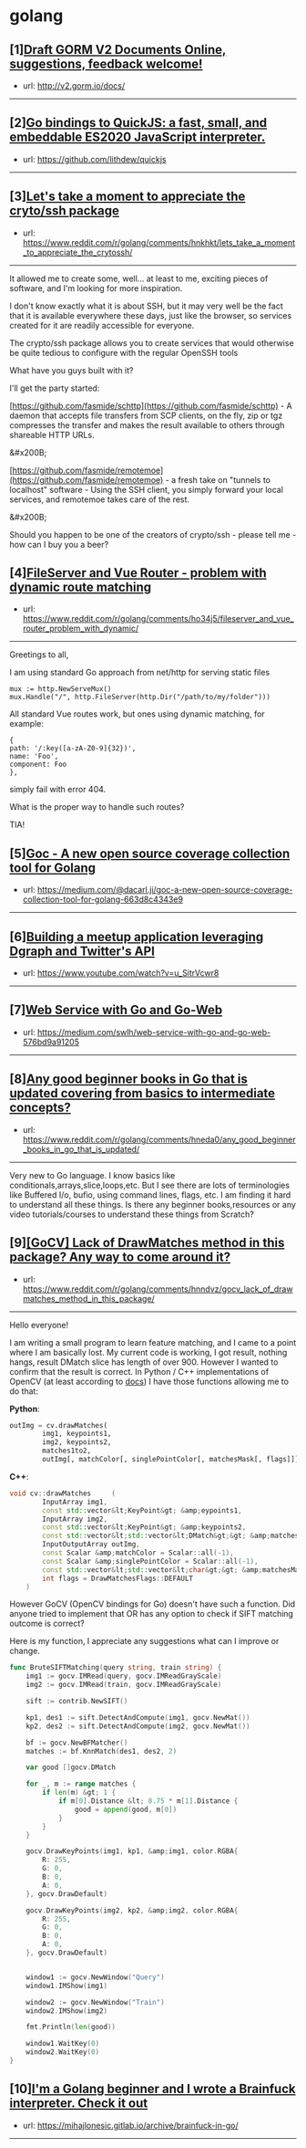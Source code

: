 # golang
## [1][Draft GORM V2 Documents Online, suggestions, feedback welcome!](https://www.reddit.com/r/golang/comments/ho0ajo/draft_gorm_v2_documents_online_suggestions/)
- url: http://v2.gorm.io/docs/
---

## [2][Go bindings to QuickJS: a fast, small, and embeddable ES2020 JavaScript interpreter.](https://www.reddit.com/r/golang/comments/ho0o9e/go_bindings_to_quickjs_a_fast_small_and/)
- url: https://github.com/lithdew/quickjs
---

## [3][Let's take a moment to appreciate the cryto/ssh package](https://www.reddit.com/r/golang/comments/hnkhkt/lets_take_a_moment_to_appreciate_the_crytossh/)
- url: https://www.reddit.com/r/golang/comments/hnkhkt/lets_take_a_moment_to_appreciate_the_crytossh/
---
It allowed me to create some, well... at least to me, exciting pieces of software, and I'm looking for more inspiration. 

I don't know exactly what it is about SSH, but it may very well be the fact that it is available everywhere these days, just like the browser, so services created for it are readily accessible for everyone.

The crypto/ssh package allows you to create services that would otherwise be quite tedious to configure with the regular OpenSSH tools

What have you guys built with it?

I'll get the party started:

[https://github.com/fasmide/schttp](https://github.com/fasmide/schttp) \- A daemon that accepts file transfers from SCP clients, on the fly, zip or tgz compresses the transfer and makes the result available to others through shareable HTTP URLs.

&amp;#x200B;

[https://github.com/fasmide/remotemoe](https://github.com/fasmide/remotemoe) \- a fresh take on "tunnels to localhost" software - Using the SSH client, you simply forward your local services, and remotemoe takes care of the rest.

&amp;#x200B;

Should you happen to be one of the creators of crypto/ssh - please tell me - how can I buy you a beer?
## [4][FileServer and Vue Router - problem with dynamic route matching](https://www.reddit.com/r/golang/comments/ho34j5/fileserver_and_vue_router_problem_with_dynamic/)
- url: https://www.reddit.com/r/golang/comments/ho34j5/fileserver_and_vue_router_problem_with_dynamic/
---
Greetings to all,

I am using standard Go approach from net/http for serving static files

`mux := http.NewServeMux()`  
`mux.Handle("/", http.FileServer(http.Dir("/path/to/my/folder")))`

All standard Vue routes work, but ones using dynamic matching, for example:

`{`  
`path: '/:key([a-zA-Z0-9]{32})',`  
`name: 'Foo',`  
`component: Foo`  
`},`

simply fail with error 404.

What is the proper way to handle such routes?

TIA!
## [5][Goc - A new open source coverage collection tool for Golang](https://www.reddit.com/r/golang/comments/hnzem6/goc_a_new_open_source_coverage_collection_tool/)
- url: https://medium.com/@dacarl.ji/goc-a-new-open-source-coverage-collection-tool-for-golang-663d8c4343e9
---

## [6][Building a meetup application leveraging Dgraph and Twitter's API](https://www.reddit.com/r/golang/comments/hnplew/building_a_meetup_application_leveraging_dgraph/)
- url: https://www.youtube.com/watch?v=u_SitrVcwr8
---

## [7][Web Service with Go and Go-Web](https://www.reddit.com/r/golang/comments/ho0z71/web_service_with_go_and_goweb/)
- url: https://medium.com/swlh/web-service-with-go-and-go-web-576bd9a91205
---

## [8][Any good beginner books in Go that is updated covering from basics to intermediate concepts?](https://www.reddit.com/r/golang/comments/hneda0/any_good_beginner_books_in_go_that_is_updated/)
- url: https://www.reddit.com/r/golang/comments/hneda0/any_good_beginner_books_in_go_that_is_updated/
---
Very new to Go language. I know basics like conditionals,arrays,slice,loops,etc. But I see there are lots of terminologies like Buffered I/o, bufio, using command lines, flags, etc. I am finding it hard to understand all these things. Is there any beginner books,resources or any video tutorials/courses to understand these things from Scratch?
## [9][[GoCV] Lack of DrawMatches method in this package? Any way to come around it?](https://www.reddit.com/r/golang/comments/hnndvz/gocv_lack_of_drawmatches_method_in_this_package/)
- url: https://www.reddit.com/r/golang/comments/hnndvz/gocv_lack_of_drawmatches_method_in_this_package/
---
Hello everyone!

I am writing a small program to learn feature matching, and I came to a point where I am basically lost. My current code is working, I got result, nothing hangs, result DMatch slice has length of over 900. However I wanted to confirm that the result is correct. In Python / C++ implementations of OpenCV (at least according to [docs](https://docs.opencv.org/3.4/d4/d5d/group__features2d__draw.html)) I have those functions allowing me to do that:

**Python**:
```python
outImg = cv.drawMatches(
        img1, keypoints1, 
        img2, keypoints2, 
        matches1to2, 
        outImg[, matchColor[, singlePointColor[, matchesMask[, flags]]]])
```

**C++**:
```c++
void cv::drawMatches     (
        InputArray img1,
        const std::vector&lt;KeyPoint&gt; &amp;eypoints1,
        InputArray img2,
        const std::vector&lt;KeyPoint&gt; &amp;keypoints2,
        const std::vector&lt;std::vector&lt;DMatch&gt;&gt; &amp;matches1to2,
        InputOutputArray outImg,
        const Scalar &amp;matchColor = Scalar::all(-1),
        const Scalar &amp;singlePointColor = Scalar::all(-1),
        const std::vector&lt;std::vector&lt;char&gt;&gt; &amp;matchesMask = std::vector&lt;std::vector&lt;char&gt;&gt;(),
        int flags = DrawMatchesFlags::DEFAULT 
    )
```

However GoCV (OpenCV bindings for Go) doesn't have such a function. Did anyone tried to implement that OR has any option to check if SIFT matching outcome is correct?

Here is my function, I appreciate any suggestions what can I improve or change.
```go
func BruteSIFTMatching(query string, train string) {
	img1 := gocv.IMRead(query, gocv.IMReadGrayScale)
	img2 := gocv.IMRead(train, gocv.IMReadGrayScale)

	sift := contrib.NewSIFT()

	kp1, des1 := sift.DetectAndCompute(img1, gocv.NewMat())
	kp2, des2 := sift.DetectAndCompute(img2, gocv.NewMat())

	bf := gocv.NewBFMatcher()
	matches := bf.KnnMatch(des1, des2, 2)

	var good []gocv.DMatch

	for _, m := range matches {
		if len(m) &gt; 1 {
			if m[0].Distance &lt; 0.75 * m[1].Distance {
				good = append(good, m[0])
			}
		}
	}

	gocv.DrawKeyPoints(img1, kp1, &amp;img1, color.RGBA{
		R: 255,
		G: 0,
		B: 0,
		A: 0,
	}, gocv.DrawDefault)

	gocv.DrawKeyPoints(img2, kp2, &amp;img2, color.RGBA{
		R: 255,
		G: 0,
		B: 0,
		A: 0,
	}, gocv.DrawDefault)


	window1 := gocv.NewWindow("Query")
	window1.IMShow(img1)

	window2 := gocv.NewWindow("Train")
	window2.IMShow(img2)

	fmt.Println(len(good))

	window1.WaitKey(0)
	window2.WaitKey(0)
}
```
## [10][I'm a Golang beginner and I wrote a Brainfuck interpreter. Check it out](https://www.reddit.com/r/golang/comments/hnpq1e/im_a_golang_beginner_and_i_wrote_a_brainfuck/)
- url: https://mihajlonesic.gitlab.io/archive/brainfuck-in-go/
---

